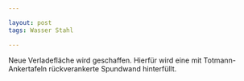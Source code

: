 ```yaml
---

layout: post
tags: Wasser Stahl

---
```


Neue Verladefläche wird geschaffen. Hierfür wird eine mit Totmann-Ankertafeln rückverankerte Spundwand hinterfüllt.

